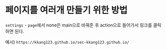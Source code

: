 # 페이지를 여러개 만들기 위한 방법

`settings` - `page`에서 none은 main으로 바꿔준 후 action으로 들어가서 링크를 클릭하면 된다.

예시) `https://kkang123.github.io/sec-kkang123.github.io/`
